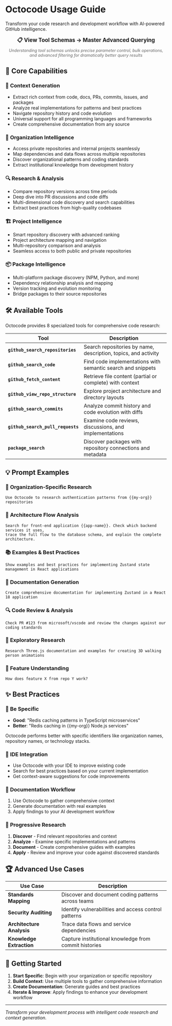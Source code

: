 # Octocode Usage Guide

Transform your code research and development workflow with AI-powered GitHub intelligence.

<div align="center">
  <a href="https://github.com/bgauryy/octocode-mcp/blob/main/packages/octocode-mcp/docs/TOOL_SCHEMAS.md" 
  style="font-size: 1.2em; font-weight: bold; text-decoration: none;">
    📋 View Tool Schemas → Master Advanced Querying
  </a>
  <br>
  <em style="font-size: 0.9em; color: #666; margin-top: 8px; display: block;">
    Understanding tool schemas unlocks precise parameter control, bulk operations, and advanced filtering for dramatically better query results
  </em>
</div>


## 🚀 Core Capabilities

### 🧠 **Context Generation**
- Extract rich context from code, docs, PRs, commits, issues, and packages
- Analyze real implementations for patterns and best practices
- Navigate repository history and code evolution
- Universal support for all programming languages and frameworks
- Create comprehensive documentation from any source

### 🏢 **Organization Intelligence**
- Access private repositories and internal projects seamlessly
- Map dependencies and data flows across multiple repositories
- Discover organizational patterns and coding standards
- Extract institutional knowledge from development history

### 🔍 **Research & Analysis**
- Compare repository versions across time periods
- Deep dive into PR discussions and code diffs
- Multi-dimensional code discovery and search capabilities
- Extract best practices from high-quality codebases

### 🏗️ **Project Intelligence**
- Smart repository discovery with advanced ranking
- Project architecture mapping and navigation
- Multi-repository comparison and analysis
- Seamless access to both public and private repositories

### 📦 **Package Intelligence**
- Multi-platform package discovery (NPM, Python, and more)
- Dependency relationship analysis and mapping
- Version tracking and evolution monitoring
- Bridge packages to their source repositories

## 🛠️ Available Tools

Octocode provides 8 specialized tools for comprehensive code research:

| Tool | Description |
|------|-------------|
| **`github_search_repositories`** | Search repositories by name, description, topics, and activity |
| **`github_search_code`** | Find code implementations with semantic search and snippets |
| **`github_fetch_content`** | Retrieve file content (partial or complete) with context |
| **`github_view_repo_structure`** | Explore project architecture and directory layouts |
| **`github_search_commits`** | Analyze commit history and code evolution with diffs |
| **`github_search_pull_requests`** | Examine code reviews, discussions, and implementations |
| **`package_search`** | Discover packages with repository connections and metadata |

## 💡 Prompt Examples

### 🏢 **Organization-Specific Research**
```
Use Octocode to research authentication patterns from {{my-org}} repositories
```

### 🔄 **Architecture Flow Analysis**
```
Search for front-end application {{app-name}}. Check which backend services it uses, 
trace the full flow to the database schema, and explain the complete architecture.
```

### 📚 **Examples & Best Practices**
```
Show examples and best practices for implementing Zustand state management in React applications
```

### 📖 **Documentation Generation**
```
Create comprehensive documentation for implementing Zustand in a React 18 application
```

### 🔍 **Code Review & Analysis**
```
Check PR #123 from microsoft/vscode and review the changes against our coding standards
```

### 🎨 **Exploratory Research**
```
Research Three.js documentation and examples for creating 3D walking person animations
```

### 🔧 **Feature Understanding**
```
How does feature X from repo Y work?
```


## ✨ Best Practices

### 🎯 **Be Specific**
- **Good**: "Redis caching patterns in TypeScript microservices"
- **Better**: "Redis caching in {{my-org}} Node.js services"

Octocode performs better with specific identifiers like organization names, repository names, or technology stacks.

### 🔧 **IDE Integration**
- Use Octocode with your IDE to improve existing code
- Search for best practices based on your current implementation
- Get context-aware suggestions for code improvements

### 📝 **Documentation Workflow**
1. Use Octocode to gather comprehensive context
2. Generate documentation with real examples
3. Apply findings to your AI development workflow

### 🔄 **Progressive Research**
1. **Discover** - Find relevant repositories and context
2. **Analyze** - Examine specific implementations and patterns  
3. **Document** - Create comprehensive guides with examples
4. **Apply** - Review and improve your code against discovered standards

## 🏆 Advanced Use Cases

| Use Case | Description |
|----------|-------------|
| **Standards Mapping** | Discover and document coding patterns across teams |
| **Security Auditing** | Identify vulnerabilities and access control patterns |
| **Architecture Analysis** | Trace data flows and service dependencies |
| **Knowledge Extraction** | Capture institutional knowledge from commit histories |

## 🚀 Getting Started

1. **Start Specific**: Begin with your organization or specific repository
2. **Build Context**: Use multiple tools to gather comprehensive information
3. **Create Documentation**: Generate guides and best practices
4. **Iterate & Improve**: Apply findings to enhance your development workflow

---

*Transform your development process with intelligent code research and context generation.*
